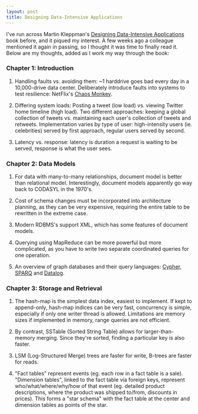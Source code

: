 ```yaml
---
layout: post
title: Designing Data-Intensive Applications
---
```


I've run across Martin Kleppman's [Designing Data-Intensive Applications](https://dataintensive.net/) book before, and it piqued my interest. A few weeks ago a colleague mentioned it again in passing, so I thought it was time to finally read it. Below are my thoughts, added as I work my way through the book:

### Chapter 1: Introduction

1. Handling faults vs. avoiding them: ~1 harddrive goes bad every day in a 10,000-drive data center. Deliberately introduce faults into systems to test resilience: NetFlix's [Chaos Monkey](https://github.com/Netflix/chaosmonkey).  

2. Differing system loads: Posting a tweet (low load) vs. viewing Twitter home timeline (high load). Two different approaches: keeping a global collection of tweets vs. maintaining each user's collection of tweets and retweets. Implementation varies by type of user: high-intensity users (ie. celebrities) served by first approach, regular users served by second.

3. Latency vs. response: latency is duration a request is waiting to be served, response is what the user sees.

### Chapter 2: Data Models

1. For data with many-to-many relationships, document model is better than relational model. Interestingly, document models apparently go way back to CODASYL in the 1970's.

2. Cost of schema changes must be incorporated into architecture planning, as they can be very expensive, requiring the entire table to be rewritten in the extreme case.

3. Modern RDBMS's support XML, which has some features of document models.

4. Querying using MapReduce can be more powerful but more complicated, as you have to write two separate coordinated queries for one operation.

5. An overview of graph databases and their query languages: [Cypher](https://neo4j.com/developer/cypher-query-language/), [SPARQ](https://www.w3.org/TR/rdf-sparql-query/) and [Datalog](https://clojure.github.io/clojure-contrib/doc/datalog.html).  

### Chapter 3: Storage and Retrieval

1. The hash-map is the simplest data index, easiest to implement. If kept to append-only, hash-map indices can be very fast, concurrency is simple, especially if only one writer thread is allowed. Limitations are memory sizes if implemented in memory, range queries are not efficient.

2. By contrast, SSTable (Sorted String Table) allows for larger-than-memory merging. Since they're sorted, finding a particular key is also faster.

3. LSM (Log-Structured Merge) trees are faster for write, B-trees are faster for reads.

4. "Fact tables" represent events (eg. each row in a fact table is a sale). "Dimension tables", linked to the fact table via foreign keys, represent who/what/where/why/how of that event (eg. detailed product descriptions, where the product was shipped to/from, discounts in prices). This forms a "star schema" with the fact table at the center and dimension tables as points of the star.

